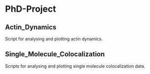 # PhD-Project

## Actin_Dynamics
Script for analysing and plotting actin dynamics.

## Single_Molecule_Colocalization
Scripts for analysing and plotting single molecule colocalization data.
